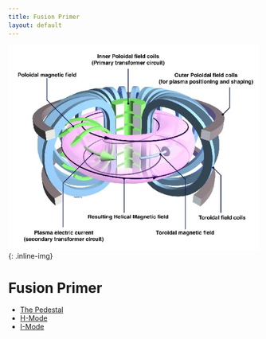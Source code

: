 ```yaml
---
title: Fusion Primer
layout: default
---
```

![tokamak](/images/fusionprimer/tokamak.jpg){: .inline-img}

# Fusion Primer
  - [The Pedestal](/pages/fusionprimer/pedestal)
  - [H-Mode](/pages/fusionprimer/hmode)
  - [I-Mode](/pages/fusionprimer/imode)